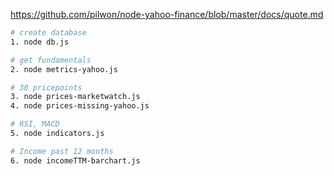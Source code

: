 https://github.com/pilwon/node-yahoo-finance/blob/master/docs/quote.md

```bash
# create database
1. node db.js

# get fundamentals
2. node metrics-yahoo.js

# 30 pricepoints
3. node prices-marketwatch.js
4. node prices-missing-yahoo.js

# RSI, MACD
5. node indicators.js

# Income past 12 months
6. node incomeTTM-barchart.js
```
